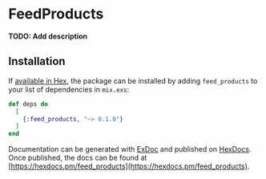 # FeedProducts

**TODO: Add description**

## Installation

If [available in Hex](https://hex.pm/docs/publish), the package can be installed
by adding `feed_products` to your list of dependencies in `mix.exs`:

```elixir
def deps do
  [
    {:feed_products, "~> 0.1.0"}
  ]
end
```

Documentation can be generated with [ExDoc](https://github.com/elixir-lang/ex_doc)
and published on [HexDocs](https://hexdocs.pm). Once published, the docs can
be found at [https://hexdocs.pm/feed_products](https://hexdocs.pm/feed_products).

